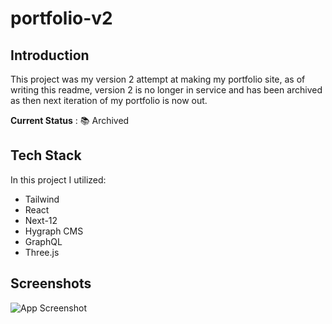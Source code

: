 
# portfolio-v2

## Introduction
This project was my version 2 attempt at making my portfolio site, as of writing this readme, version 2 is no longer in service and has been archived as then next iteration of my portfolio is now out. 

**Current Status** : 📚 Archived





## Tech Stack

In this project I utilized:
* Tailwind
* React 
* Next-12
* Hygraph CMS
* GraphQL
* Three.js




## Screenshots

![App Screenshot](https://cdn.discordapp.com/attachments/801156110752284702/1100195020075700315/screen-1.jpg)

